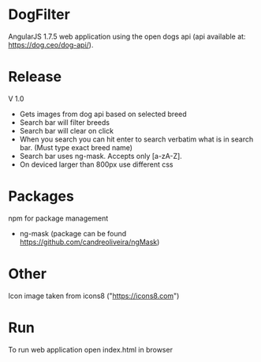 # DogFilter

AngularJS 1.7.5 web application using the open dogs api (api available at: https://dog.ceo/dog-api/).

# Release 

V 1.0
+ Gets images from dog api based on selected breed
+ Search bar will filter breeds
+ Search bar will clear on click
+ When you search you can hit enter to search verbatim what is in search bar.  (Must type exact breed name)
+ Search bar uses ng-mask.  Accepts only [a-zA-Z].
+ On deviced larger than 800px use different css

# Packages

npm for package management
+ ng-mask (package can be found https://github.com/candreoliveira/ngMask)

# Other 

Icon image taken from icons8 ("https://icons8.com")

# Run
To run web application open index.html in browser
